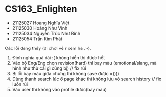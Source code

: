 # CS163_Enlighten
- 21125027 Hoàng Nghĩa Việt
- 21125030 Hoàng Như Vinh
- 21125034 Nguyễn Trúc Như Bình
- 21125054 Trần Kim Phát

Các lỗi đang thấy (đi chơi về r xem ha :>): 
1. Định nghĩa quá dài :( không hiển thị được hết 
2. Vào bộ Eng/Eng chọn revision(hard) thì bay màu (emotional/slang, mà hình như thử cái gì cũng bị) // fix rùi
3. Bị lỗi bay màu giữa chừng thì không save được =))))
4. Dùng thanh search lúc ở page khác thì không lưu vô search history // fix luôn rùi
5. Vào user thì không vào profile được(bay màu)
